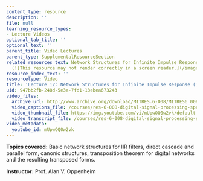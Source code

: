 ```yaml
---
content_type: resource
description: ''
file: null
learning_resource_types:
- Lecture Videos
optional_tab_title: ''
optional_text: ''
parent_title: Video Lectures
parent_type: SupplementalResourceSection
related_resources_text: Network Structures for Infinite Impulse Response (IIR) Systems
  (![This resource may not render correctly in a screen reader.](/images/inacessible.gif)[PDF](resources/mitres_6_008s11_lec12-1))
resource_index_text: ''
resourcetype: Video
title: 'Lecture 12: Network Structures for Infinite Impulse Response (IIR) Systems'
uid: 947bb2fb-248d-5e3a-7fd1-13ebea673243
video_files:
  archive_url: http://www.archive.org/download/MITRES.6-008/MITRES6_008_lec12_300k.mp4
  video_captions_file: /courses/res-6-008-digital-signal-processing-spring-2011/7794e7e47b305c8689cebb70115eb229_mUpwOQ0w2vk.vtt
  video_thumbnail_file: https://img.youtube.com/vi/mUpwOQ0w2vk/default.jpg
  video_transcript_file: /courses/res-6-008-digital-signal-processing-spring-2011/d59d3798ae54db5d0604e233b870b4b5_mUpwOQ0w2vk.pdf
video_metadata:
  youtube_id: mUpwOQ0w2vk
---
```


**Topics covered:** Basic network structures for IIR filters, direct cascade and parallel form, canonic structures, transposition theorem for digital networks and the resulting transposed forms.

**Instructor:** Prof. Alan V. Oppenheim